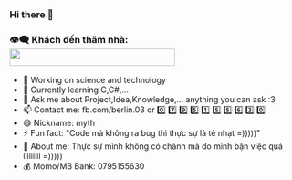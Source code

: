 

### Hi there 👋
### 👁️‍🗨️ Khách đến thăm nhà:    <img height="30px" Width="290px" src="https://profile-counter.glitch.me/merlin2x3/count.svg">


- 🔭 Working on science and technology 
- 🌱 Currently learning C,C#,...
- 💬 Ask me about Project,Idea,Knowledge,... anything you can ask :3
- 📫 Contact me: fb.com/berlin.03 or 0️⃣ 7️⃣ 9️⃣ 5️⃣ 1️⃣ 5️⃣ 5️⃣ 6️⃣ 3️⃣ 0️⃣
- 😄 Nickname: myth
- ⚡  Fun fact: "Code mà không ra bug thì thực sự là tẻ nhạt =)))))"
- 📝 About me: Thực sự mình không có chảnh mà do mình bận việc quá íiiiiiiii =)))))
- 💰 Momo/MB Bank: 0795155630
